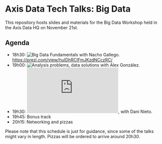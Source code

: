 # Axis Data Tech Talks: Big Data

This repository hosts slides and materials for the Big Data Workshop held in the Axis Data HQ on November 21st.

## Agenda

* 18h30: ![_Big Data Fundamentals_](https://prezi.com/view/huIDhRClFmJKzdNCczRC/) with Nacho Gallego. https://prezi.com/view/huIDhRClFmJKzdNCczRC/
* 19h00: ![_Analysis problems, data solutions_](https://gonz4lex.github.io/axis-data-workshop/) with Alex González.
* 19h30: ![_Empowering Tourism with Big Data_](https://github.com/gonz4lex/axis-data-workshop/blob/master/slides/Empowering%20tourism%20with%20Big%20Data.pdf), with Dani Nieto.
* 19h45: Bonus track
* 20h15: Networking and pizzas

Please note that this schedule is just for guidance, since some of the talks might vary in length. Pizzas will be ordered to arrive around 20h30.




